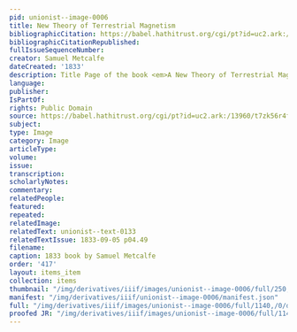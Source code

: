 ```yaml
---
pid: unionist--image-0006
title: New Theory of Terrestrial Magnetism
bibliographicCitation: https://babel.hathitrust.org/cgi/pt?id=uc2.ark:/13960/t7zk56r4f&view=1up&seq=5
bibliographicCitationRepublished: 
fullIssueSequenceNumber: 
creator: Samuel Metcalfe
dateCreated: '1833'
description: Title Page of the book <em>A New Theory of Terrestrial Magnetism</em>
language: 
publisher: 
IsPartOf: 
rights: Public Domain
source: https://babel.hathitrust.org/cgi/pt?id=uc2.ark:/13960/t7zk56r4f&view=1up&seq=5
subject: 
type: Image
category: Image
articleType: 
volume: 
issue: 
transcription: 
scholarlyNotes: 
commentary: 
relatedPeople: 
featured: 
repeated: 
relatedImage: 
relatedText: unionist--text-0133
relatedTextIssue: 1833-09-05 p04.49
filename: 
caption: 1833 book by Samuel Metcalfe
order: '417'
layout: items_item
collection: items
thumbnail: "/img/derivatives/iiif/images/unionist--image-0006/full/250,/0/default.jpg"
manifest: "/img/derivatives/iiif/unionist--image-0006/manifest.json"
full: "/img/derivatives/iiif/images/unionist--image-0006/full/1140,/0/default.jpg"
proofed JR: "/img/derivatives/iiif/images/unionist--image-0006/full/1140,/0/default.jpg"
---
```

